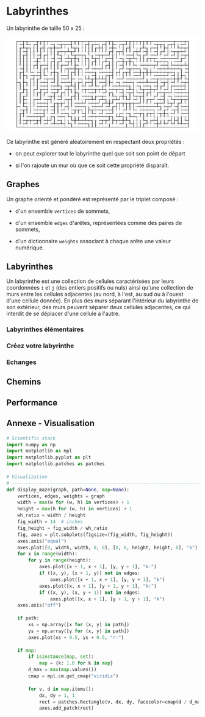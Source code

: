 Labyrinthes
================================================================================

Un labyrinthe de taille 50 x 25 :

![Un labyrinthe dense de taille 50 x 25](images/dense_random_maze.png)

Ce labyrinthe est généré aléatoirement en respectant deux propriétés :

  - on peut explorer tout le labyrinthe quel que soit son point de départ

  - si l'on rajoute un mur où que ce soit cette propriété disparaît.

Graphes
--------------------------------------------------------------------------------

Un graphe orienté et pondéré est représenté par le triplet composé :

  - d'un ensemble `vertices` de sommets,

  - d'un ensemble `edges` d'arêtes, représentées comme des paires de sommets,

  - d'un dictionnaire `weights` associant à chaque arête une valeur numérique.

Labyrinthes
--------------------------------------------------------------------------------

Un labyrinthe est une collection de cellules caractérisées par leurs coordonnées
`i` et `j` (des entiers positifs ou nuls) ainsi qu'une collection de murs entre
les cellules adjacentes (au nord, à l'est, au sud ou à l'ouest d'une cellule 
donnée). En plus des murs séparant l'intérieur du labyrinthe de son extérieur,
des murs peuvent séparer deux cellules adjacentes, ce qui interdit de se
déplacer d'une cellule à l'autre.



### Labyrinthes élémentaires

### Créez votre labyrinthe

### Echanges

Chemins
--------------------------------------------------------------------------------

Performance
--------------------------------------------------------------------------------

Annexe - Visualisation
--------------------------------------------------------------------------------

```python
# Scientific stack
import numpy as np
import matplotlib as mpl
import matplotlib.pyplot as plt
import matplotlib.patches as patches

# Visualization
# ------------------------------------------------------------------------------
def display_maze(graph, path=None, map=None):
    vertices, edges, weights = graph
    width = max(w for (w, h) in vertices) + 1
    height = max(h for (w, h) in vertices) + 1
    wh_ratio = width / height
    fig_width = 14  # inches
    fig_height = fig_width / wh_ratio
    fig, axes = plt.subplots(figsize=(fig_width, fig_height))
    axes.axis("equal")
    axes.plot([0, width, width, 0, 0], [0, 0, height, height, 0], "k")
    for x in range(width):
        for y in range(height):
            axes.plot([x + 1, x + 1], [y, y + 1], "k:")
            if ((x, y), (x + 1, y)) not in edges:
                axes.plot([x + 1, x + 1], [y, y + 1], "k")
            axes.plot([x, x + 1], [y + 1, y + 1], "k:")            
            if ((x, y), (x, y + 1)) not in edges:
                axes.plot([x, x + 1], [y + 1, y + 1], "k")
    axes.axis("off")

    if path:
        xs = np.array([x for (x, y) in path])
        ys = np.array([y for (x, y) in path])
        axes.plot(xs + 0.5, ys + 0.5, "r-")

    if map:
        if isinstance(map, set):
            map = {k: 1.0 for k in map}
        d_max = max(map.values())
        cmap = mpl.cm.get_cmap("viridis")

        for v, d in map.items():
            dx, dy = 1, 1
            rect = patches.Rectangle(v, dx, dy, facecolor=cmap(d / d_max))
            axes.add_patch(rect)
```